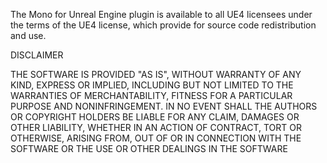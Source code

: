 The Mono for Unreal Engine plugin is available to all UE4 licensees under
the terms of the UE4 license, which provide for source code redistribution and use.

DISCLAIMER

THE SOFTWARE IS PROVIDED "AS IS", WITHOUT WARRANTY OF ANY KIND, EXPRESS OR
IMPLIED, INCLUDING BUT NOT LIMITED TO THE WARRANTIES OF MERCHANTABILITY,
FITNESS FOR A PARTICULAR PURPOSE AND NONINFRINGEMENT. IN NO EVENT SHALL THE
AUTHORS OR COPYRIGHT HOLDERS BE LIABLE FOR ANY CLAIM, DAMAGES OR OTHER LIABILITY,
WHETHER IN AN ACTION OF CONTRACT, TORT OR OTHERWISE, ARISING FROM, OUT OF OR
IN CONNECTION WITH THE SOFTWARE OR THE USE OR OTHER DEALINGS IN THE SOFTWARE
